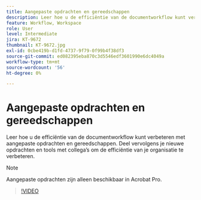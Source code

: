 ```yaml
---
title: Aangepaste opdrachten en gereedschappen
description: Leer hoe u de efficiëntie van de documentworkflow kunt verbeteren met aangepaste opdrachten en gereedschappen
feature: Workflow, Workspace
role: User
level: Intermediate
jira: KT-9672
thumbnail: KT-9672.jpg
exl-id: 0cbe419b-d1fd-4737-9f79-0f99b4f38df3
source-git-commit: ed082395eba870c3d5546edf3601990e6dc4049a
workflow-type: tm+mt
source-wordcount: '56'
ht-degree: 0%

---
```


# Aangepaste opdrachten en gereedschappen

Leer hoe u de efficiëntie van de documentworkflow kunt verbeteren met aangepaste opdrachten en gereedschappen. Deel vervolgens je nieuwe opdrachten en tools met collega’s om de efficiëntie van je organisatie te verbeteren.

>[!NOTE]
>
>Aangepaste opdrachten zijn alleen beschikbaar in Acrobat Pro.

>[!VIDEO](https://video.tv.adobe.com/v/340545?quality=12&learn=on&hidetitle=true)

